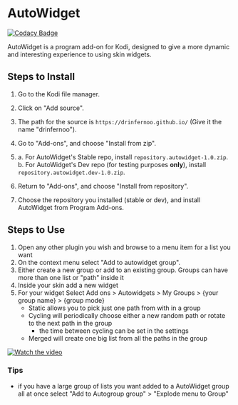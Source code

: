 # AutoWidget

[![Codacy Badge](https://api.codacy.com/project/badge/Grade/840a4c0ed72e4d25b3d82c984e3c4b84)](https://app.codacy.com/manual/drinfernoo/plugin.program.autowidget?utm_source=github.com&utm_medium=referral&utm_content=drinfernoo/plugin.program.autowidget&utm_campaign=Badge_Grade_Dashboard)

AutoWidget is a program add-on for Kodi, designed to give a more dynamic
and interesting experience to using skin widgets. 

## Steps to Install
1.  Go to the Kodi file manager.

2.  Click on "Add source".

3.  The path for the source is `https://drinfernoo.github.io/` (Give it the name "drinfernoo").

4.  Go to "Add-ons", and choose "Install from zip".

5.  a.  For AutoWidget's Stable repo, install `repository.autowidget-1.0.zip`.
    b.  For AutoWidget's Dev repo (for testing purposes **only**), install `repository.autowidget.dev-1.0.zip`.
    
6.  Return to "Add-ons", and choose "Install from repository".

7.  Choose the repository you installed (stable or dev), and install AutoWidget from Program Add-ons.

## Steps to Use
1. Open any other plugin you wish and browse to a menu item for a list you want
2. On the context menu select "Add to autowidget group".
3. Either create a new group or add to an existing group. Groups can have more than one list or "path" inside it
4. Inside your skin add a new widget
5. For your widget Select Add ons > Autowidgets > My Groups > {your group name} > {group mode}
   - Static allows you to pick just one path from with in a group
   - Cycling will periodically choose either a new random path or rotate to the next path in the group
      - the time between cycling can be set in the settings
   - Merged will create one big list from all the paths in the group

[![Watch the video](https://img.youtube.com/vi/X3HSxTYPrzA/maxresdefault.jpg)](https://youtu.be/X3HSxTYPrzA)

### Tips
- if you have a large group of lists you want added to a AutoWidget group all at once select "Add to Autogroup group" > "Explode menu to Group"

